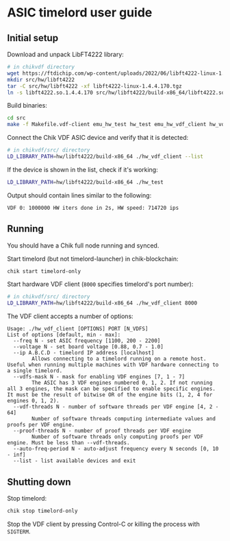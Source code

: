 # ASIC timelord user guide

## Initial setup

Download and unpack LibFT4222 library:
```bash
# in chikvdf directory
wget https://ftdichip.com/wp-content/uploads/2022/06/libft4222-linux-1.4.4.170.tgz
mkdir src/hw/libft4222
tar -C src/hw/libft4222 -xf libft4222-linux-1.4.4.170.tgz
ln -s libft4222.so.1.4.4.170 src/hw/libft4222/build-x86_64/libft4222.so
```

Build binaries:
```bash
cd src
make -f Makefile.vdf-client emu_hw_test hw_test emu_hw_vdf_client hw_vdf_client
```

Connect the Chik VDF ASIC device and verify that it is detected:
```bash
# in chikvdf/src/ directory
LD_LIBRARY_PATH=hw/libft4222/build-x86_64 ./hw_vdf_client --list
```

If the device is shown in the list, check if it's working:
```bash
LD_LIBRARY_PATH=hw/libft4222/build-x86_64 ./hw_test
```

Output should contain lines similar to the following:
```
VDF 0: 1000000 HW iters done in 2s, HW speed: 714720 ips
```

## Running

You should have a Chik full node running and synced.

Start timelord (but not timelord-launcher) in chik-blockchain:
```bash
chik start timelord-only
```

Start hardware VDF client (`8000` specifies timelord's port number):
```bash
# in chikvdf/src/ directory
LD_LIBRARY_PATH=hw/libft4222/build-x86_64 ./hw_vdf_client 8000
```

The VDF client accepts a number of options:
```
Usage: ./hw_vdf_client [OPTIONS] PORT [N_VDFS]
List of options [default, min - max]:
  --freq N - set ASIC frequency [1100, 200 - 2200]
  --voltage N - set board voltage [0.88, 0.7 - 1.0]
  --ip A.B.C.D - timelord IP address [localhost]
        Allows connecting to a timelord running on a remote host. Useful when running multiple machines with VDF hardware connecting to a single timelord.
  --vdfs-mask N - mask for enabling VDF engines [7, 1 - 7]
        The ASIC has 3 VDF engines numbered 0, 1, 2. If not running all 3 engines, the mask can be specified to enable specific engines. It must be the result of bitwise OR of the engine bits (1, 2, 4 for engines 0, 1, 2).
  --vdf-threads N - number of software threads per VDF engine [4, 2 - 64]
        Number of software threads computing intermediate values and proofs per VDF engine.
  --proof-threads N - number of proof threads per VDF engine
        Number of software threads only computing proofs per VDF engine. Must be less than --vdf-threads.
  --auto-freq-period N - auto-adjust frequency every N seconds [0, 10 - inf]
  --list - list available devices and exit
```

## Shutting down

Stop timelord:
```bash
chik stop timelord-only
```

Stop the VDF client by pressing Control-C or killing the process with `SIGTERM`.
